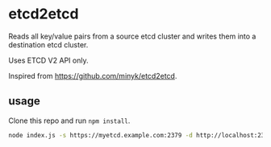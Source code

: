 # etcd2etcd

Reads all key/value pairs from a source etcd cluster and writes them into a destination etcd cluster.

Uses ETCD V2 API only.

Inspired from https://github.com/minyk/etcd2etcd.

## usage

Clone this repo and run `npm install`.

```bash
node index.js -s https://myetcd.example.com:2379 -d http://localhost:2379 --no-ssl-validation
```
